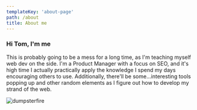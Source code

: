 ```yaml
---
templateKey: 'about-page'
path: /about
title: About me
---
```

### Hi Tom, I'm me
This is probably going to be a mess for a long time, as I'm teaching myself web dev on the side. I'm a Product Manager with a focus on SEO, and it's high time I actually practically apply the knowledge I spend my days encouraging others to use. Additionally, there'll be some...interesting tools popping up and other random elements as I figure out how to develop my strand of the web.

![dumpsterfire](/img/dumpsterfire.jpg)

